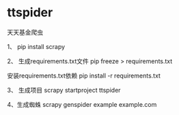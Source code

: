 # ttspider
天天基金爬虫

1、 
pip install scrapy

2、
生成requirements.txt文件
pip freeze > requirements.txt

安装requirements.txt依赖
pip install -r requirements.txt

3、
生成项目
scrapy startproject ttspider

4、生成蜘蛛
scrapy genspider example example.com
